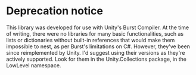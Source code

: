 # Deprecation notice

This library was developed for use with Unity's Burst Compiler. At the time of writing, there were no libraries for many basic functionalities, such as lists or dictionaries without built-in references that would make them impossible to nest, as per Burst's limitations on C#. However, they've been since reimplemented by Unity. I'd suggest using their versions as they're actively supported. Look for them in the Unity.Collections package, in the LowLevel namespace.
